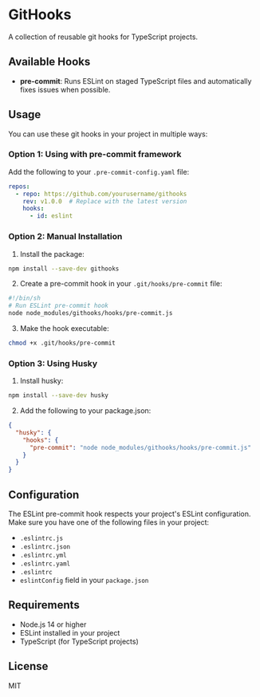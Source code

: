 # GitHooks

A collection of reusable git hooks for TypeScript projects.

## Available Hooks

- **pre-commit**: Runs ESLint on staged TypeScript files and automatically fixes issues when possible.

## Usage

You can use these git hooks in your project in multiple ways:

### Option 1: Using with pre-commit framework

Add the following to your `.pre-commit-config.yaml` file:

```yaml
repos:
  - repo: https://github.com/yourusername/githooks
    rev: v1.0.0  # Replace with the latest version
    hooks:
      - id: eslint
```

### Option 2: Manual Installation

1. Install the package:

```bash
npm install --save-dev githooks
```

2. Create a pre-commit hook in your `.git/hooks/pre-commit` file:

```bash
#!/bin/sh
# Run ESLint pre-commit hook
node node_modules/githooks/hooks/pre-commit.js
```

3. Make the hook executable:

```bash
chmod +x .git/hooks/pre-commit
```

### Option 3: Using Husky

1. Install husky:

```bash
npm install --save-dev husky
```

2. Add the following to your package.json:

```json
{
  "husky": {
    "hooks": {
      "pre-commit": "node node_modules/githooks/hooks/pre-commit.js"
    }
  }
}
```

## Configuration

The ESLint pre-commit hook respects your project's ESLint configuration. Make sure you have one of the following files in your project:

- `.eslintrc.js`
- `.eslintrc.json`
- `.eslintrc.yml`
- `.eslintrc.yaml`
- `.eslintrc`
- `eslintConfig` field in your `package.json`

## Requirements

- Node.js 14 or higher
- ESLint installed in your project
- TypeScript (for TypeScript projects)

## License

MIT

